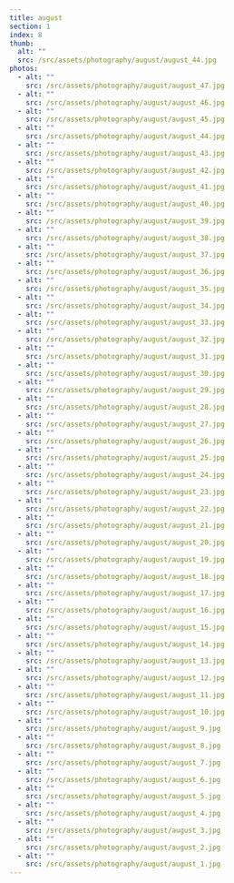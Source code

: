 ```yaml
---
title: august
section: 1
index: 8
thumb:
  alt: ""
  src: /src/assets/photography/august/august_44.jpg
photos:
  - alt: ""
    src: /src/assets/photography/august/august_47.jpg
  - alt: ""
    src: /src/assets/photography/august/august_46.jpg
  - alt: ""
    src: /src/assets/photography/august/august_45.jpg
  - alt: ""
    src: /src/assets/photography/august/august_44.jpg
  - alt: ""
    src: /src/assets/photography/august/august_43.jpg
  - alt: ""
    src: /src/assets/photography/august/august_42.jpg
  - alt: ""
    src: /src/assets/photography/august/august_41.jpg
  - alt: ""
    src: /src/assets/photography/august/august_40.jpg
  - alt: ""
    src: /src/assets/photography/august/august_39.jpg
  - alt: ""
    src: /src/assets/photography/august/august_38.jpg
  - alt: ""
    src: /src/assets/photography/august/august_37.jpg
  - alt: ""
    src: /src/assets/photography/august/august_36.jpg
  - alt: ""
    src: /src/assets/photography/august/august_35.jpg
  - alt: ""
    src: /src/assets/photography/august/august_34.jpg
  - alt: ""
    src: /src/assets/photography/august/august_33.jpg
  - alt: ""
    src: /src/assets/photography/august/august_32.jpg
  - alt: ""
    src: /src/assets/photography/august/august_31.jpg
  - alt: ""
    src: /src/assets/photography/august/august_30.jpg
  - alt: ""
    src: /src/assets/photography/august/august_29.jpg
  - alt: ""
    src: /src/assets/photography/august/august_28.jpg
  - alt: ""
    src: /src/assets/photography/august/august_27.jpg
  - alt: ""
    src: /src/assets/photography/august/august_26.jpg
  - alt: ""
    src: /src/assets/photography/august/august_25.jpg
  - alt: ""
    src: /src/assets/photography/august/august_24.jpg
  - alt: ""
    src: /src/assets/photography/august/august_23.jpg
  - alt: ""
    src: /src/assets/photography/august/august_22.jpg
  - alt: ""
    src: /src/assets/photography/august/august_21.jpg
  - alt: ""
    src: /src/assets/photography/august/august_20.jpg
  - alt: ""
    src: /src/assets/photography/august/august_19.jpg
  - alt: ""
    src: /src/assets/photography/august/august_18.jpg
  - alt: ""
    src: /src/assets/photography/august/august_17.jpg
  - alt: ""
    src: /src/assets/photography/august/august_16.jpg
  - alt: ""
    src: /src/assets/photography/august/august_15.jpg
  - alt: ""
    src: /src/assets/photography/august/august_14.jpg
  - alt: ""
    src: /src/assets/photography/august/august_13.jpg
  - alt: ""
    src: /src/assets/photography/august/august_12.jpg
  - alt: ""
    src: /src/assets/photography/august/august_11.jpg
  - alt: ""
    src: /src/assets/photography/august/august_10.jpg
  - alt: ""
    src: /src/assets/photography/august/august_9.jpg
  - alt: ""
    src: /src/assets/photography/august/august_8.jpg
  - alt: ""
    src: /src/assets/photography/august/august_7.jpg
  - alt: ""
    src: /src/assets/photography/august/august_6.jpg
  - alt: ""
    src: /src/assets/photography/august/august_5.jpg
  - alt: ""
    src: /src/assets/photography/august/august_4.jpg
  - alt: ""
    src: /src/assets/photography/august/august_3.jpg
  - alt: ""
    src: /src/assets/photography/august/august_2.jpg
  - alt: ""
    src: /src/assets/photography/august/august_1.jpg
---
```

